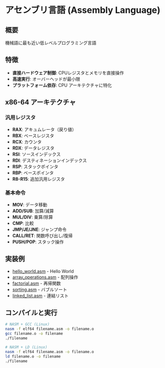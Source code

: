 # アセンブリ言語 (Assembly Language)

## 概要
機械語に最も近い低レベルプログラミング言語

## 特徴
- **直接ハードウェア制御**: CPUレジスタとメモリを直接操作
- **高速実行**: オーバーヘッドが最小限
- **プラットフォーム依存**: CPU アーキテクチャに特化

## x86-64 アーキテクチャ

### 汎用レジスタ
- **RAX**: アキュムレータ（戻り値）
- **RBX**: ベースレジスタ
- **RCX**: カウンタ
- **RDX**: データレジスタ
- **RSI**: ソースインデックス
- **RDI**: デスティネーションインデックス
- **RSP**: スタックポインタ
- **RBP**: ベースポインタ
- **R8-R15**: 追加汎用レジスタ

### 基本命令
- **MOV**: データ移動
- **ADD/SUB**: 加算/減算
- **MUL/DIV**: 乗算/除算
- **CMP**: 比較
- **JMP/JE/JNE**: ジャンプ命令
- **CALL/RET**: 関数呼び出し/復帰
- **PUSH/POP**: スタック操作

## 実装例
- [hello_world.asm](hello_world.asm) - Hello World
- [array_operations.asm](array_operations.asm) - 配列操作
- [factorial.asm](factorial.asm) - 再帰関数
- [sorting.asm](sorting.asm) - バブルソート
- [linked_list.asm](linked_list.asm) - 連結リスト

## コンパイルと実行
```bash
# NASM + GCC (Linux)
nasm -f elf64 filename.asm -o filename.o
gcc filename.o -o filename
./filename

# NASM + LD (Linux)
nasm -f elf64 filename.asm -o filename.o
ld filename.o -o filename
./filename
```
